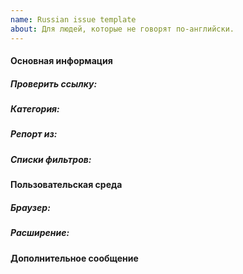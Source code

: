 ```yaml
---
name: Russian issue template
about: Для людей, которые не говорят по-английски.
---
```


#### Основная информация
<!-- Рядом с этой фразой, укажите ссылку, которую вы хотите проверить. Пожалуйста, указывайте все ссылки в Inline code (смотрите здесь https://guides.github.com/features/mastering-markdown/). -->
##### **Проверить ссылку:**
<!-- Есть две категории: анти-адблок и/или всплывающие окна. -->
##### **Категория:** 
<!-- В какой стране находится ваш IP-адрес. Если вы подписаны на что-то неофициальное, пожалуйста, предоставьте ссылки на эти листы. Пожалуйста, указывайте все ссылки в Inline code (смотрите здесь https://guides.github.com/features/mastering-markdown/). -->
##### **Репорт из:** 
<!-- Укажите все ваши списки фильтров. -->
##### **Списки фильтров:**

#### Пользовательская среда
##### **Браузер:** 
##### **Расширение:** 

#### Дополнительное сообщение
